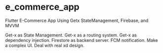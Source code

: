 # e_commerce_app

Flutter E-Commerce App Using Getx StateManagement, Firebase, and MVVM

 Get-x as State Management.
 Get-x as a routing system.
 Get-x as dependency injection. 
 Firestore as backend server.
 FCM notification.
 Make a complex UI.
 Deal with real xd design.
